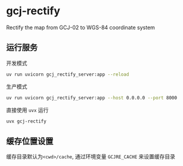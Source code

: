 # gcj-rectify

Rectify the map from GCJ-02 to WGS-84 coordinate system

## 运行服务

开发模式 
```bash
uv run uvicorn gcj_rectify_server:app --reload
```

生产模式
```bash
uv run uvicorn gcj_rectify_server:app --host 0.0.0.0 --port 8000
```

直接使用 `uvx` 运行

```bash
uvx gcj-rectify
```

## 缓存位置设置

缓存目录默认为`<cwd>/cache`, 通过环境变量 `GCJRE_CACHE` 来设置缓存目录